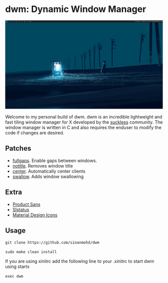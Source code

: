 # dwm: Dynamic Window Manager

![Screenshot](preview/screenshot1.png)

Welcome to my personal build of dwm. dwm is an incredible lightweight and fast tiling window manager for X developed by the [suckless](https://suckless.org/) community. The window manager is written in C and also requires the enduser to modify the code if changes are desired.

## Patches

- [fullgaps](https://dwm.suckless.org/patches/fullgaps/dwm-fullgaps-20200508-7b77734.diff). Enable gaps between windows.
- [notitle](https://dwm.suckless.org/patches/notitle/dwm-notitle-6.2.diff). Removes window title
- [center](https://dwm.suckless.org/patches/center/dwm-center-6.2.diff). Automatically center clients
- [swallow](https://dwm.suckless.org/patches/swallow/dwm-swallow-20201211-61bb8b2.diff). Adds window swallowing

## Extra

- [Product Sans](https://gitlab.com/sinanmohd/dots/-/tree/master/font/google-sans)
- [Slstatus](https://gitlab.com/sinanmohd/dots/-/tree/master/slstatus)
- [Material Design Icons](https://aur.archlinux.org/packages/ttf-material-design-icons-git/)

## Usage

```
git clone https://github.com/sinanmohd/dwm
```

```
sudo make clean install
```

If you are using xinitrc add the following line to your .xinitrc to start dwm using startx

```
exec dwm
```
